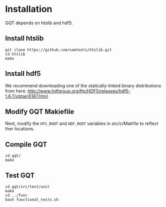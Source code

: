 

Installation
============
GQT depends on htslib and hdf5.

Install htslib
--------------

    git clone https://github.com/samtools/htslib.git
    cd htslib
    make


Install hdf5
--------------

We recommend downloading one of the statically-linked binary distributions from
here: http://www.hdfgroup.org/ftp/HDF5/releases/hdf5-1.8.7/obtain5187.html.

Modify GQT Makiefile
--------------

Next, modify the `HTS_ROOT` and `HDF_ROOT` variables in src/c/Makfile to
reflect ther locations.

Compile GQT
--------------

    cd gqt/
    make

Test GQT
--------------

    cd gqt/src/test/unit
    make
    cd ../func
    bash functional_tests.sh

